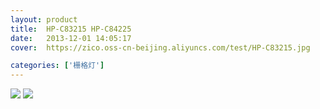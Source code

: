 ```yaml
---
layout: product
title:  HP-C83215 HP-C84225
date:   2013-12-01 14:05:17
cover:	https://zico.oss-cn-beijing.aliyuncs.com/test/HP-C83215.jpg

categories: ['栅格灯']
---
```


![](https://zico.oss-cn-beijing.aliyuncs.com/test/5zwtj.png)
![](https://zico.oss-cn-beijing.aliyuncs.com/test/pjnr4.png) 
